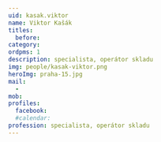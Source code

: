 ```yaml
---
uid: kasak.viktor
name: Viktor Kašák
titles:
  before:
category:
ordpms: 1
description: specialista, operátor skladu
img: people/kasak-viktor.png
heroImg: praha-15.jpg
mail:
  - 
mob:
profiles:
  facebook:
  #calendar:
profession: specialista, operátor skladu
---
```

